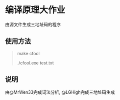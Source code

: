 # 编译原理大作业

由源文件生成三地址码的程序

## 使用方法

> make cfool
>
> ./cfool.exe test.txt

## 说明

由@MrWen33完成词法分析, @LGHigh完成三地址码生成